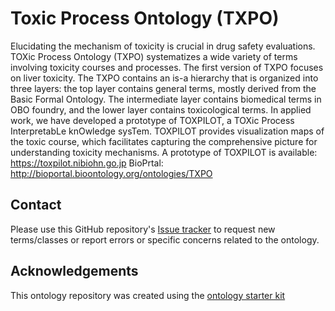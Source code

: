# Toxic Process Ontology (TXPO)

Elucidating the mechanism of toxicity is crucial in drug safety evaluations. 
TOXic Process Ontology (TXPO) systematizes a wide variety of terms involving toxicity courses and processes.
The first version of TXPO focuses on liver toxicity.
The TXPO contains an is-a hierarchy that is organized into three layers: the top layer contains general terms, mostly derived from the Basic Formal Ontology. The intermediate layer contains biomedical terms in OBO foundry, and the lower layer contains toxicological terms.
In applied work, we have developed a prototype of TOXPILOT, a TOXic Process InterpretabLe knOwledge sysTem. 
TOXPILOT provides visualization maps of the toxic course, which facilitates capturing the comprehensive picture for understanding toxicity mechanisms. 
A prototype of TOXPILOT is available:  https://toxpilot.nibiohn.go.jp
BioPrtal: http://bioportal.bioontology.org/ontologies/TXPO

## Contact

Please use this GitHub repository's [Issue tracker](https://github.com/txpo-ontology/TXPO/issues) to request new terms/classes or report errors or specific concerns related to the ontology.

## Acknowledgements

This ontology repository was created using the [ontology starter kit](https://github.com/INCATools/ontology-starter-kit)
